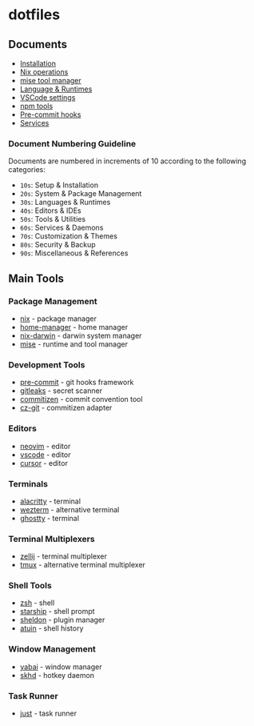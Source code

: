 # dotfiles

## Documents

- [Installation](docs/10_installation.md)
- [Nix operations](docs/20_nix.md)
- [mise tool manager](docs/25_mise.md)
- [Language & Runtimes](docs/30_languages.md)
- [VSCode settings](docs/40_vscode.md)
- [npm tools](docs/50_npm_tools.md)
- [Pre-commit hooks](docs/51_pre_commit.md)
- [Services](docs/60_services.md)

### Document Numbering Guideline

Documents are numbered in increments of 10 according to the following categories:

- `10s`: Setup & Installation
- `20s`: System & Package Management
- `30s`: Languages & Runtimes
- `40s`: Editors & IDEs
- `50s`: Tools & Utilities
- `60s`: Services & Daemons
- `70s`: Customization & Themes
- `80s`: Security & Backup
- `90s`: Miscellaneous & References

## Main Tools

### Package Management

- [nix](https://nixos.org/) - package manager
- [home-manager](https://github.com/nix-community/home-manager) - home manager
- [nix-darwin](https://github.com/LnL7/nix-darwin) - darwin system manager
- [mise](https://mise.jdx.dev/) - runtime and tool manager

### Development Tools

- [pre-commit](https://pre-commit.com/) - git hooks framework
- [gitleaks](https://github.com/gitleaks/gitleaks) - secret scanner
- [commitizen](https://github.com/commitizen/cz-cli) - commit convention tool
- [cz-git](https://github.com/Zhengqbbb/cz-git) - commitizen adapter

### Editors

- [neovim](https://neovim.io/) - editor
- [vscode](https://code.visualstudio.com/) - editor
- [cursor](https://www.cursor.com/) - editor

### Terminals

- [alacritty](https://github.com/alacritty/alacritty) - terminal
- [wezterm](https://github.com/wez/wezterm) - alternative terminal
- [ghostty](https://github.com/ghostty/ghostty) - terminal

### Terminal Multiplexers

- [zellij](https://github.com/zellij-org/zellij) - terminal multiplexer
- [tmux](https://github.com/tmux/tmux) - alternative terminal multiplexer

### Shell Tools

- [zsh](https://www.zsh.org/) - shell
- [starship](https://starship.rs/) - shell prompt
- [sheldon](https://github.com/rossmacarthur/sheldon) - plugin manager
- [atuin](https://github.com/atuinsh/atuin) - shell history

### Window Management

- [yabai](https://github.com/koekeishiya/yabai) - window manager
- [skhd](https://github.com/koekeishiya/skhd) - hotkey daemon

### Task Runner

- [just](https://github.com/casey/just) - task runner

